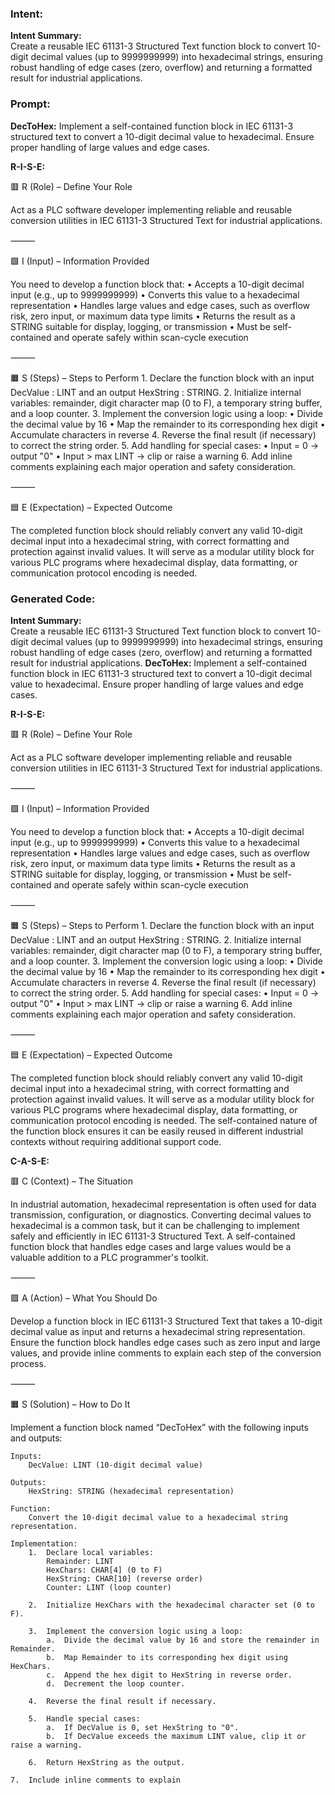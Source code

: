 ### Intent:
**Intent Summary:**  
Create a reusable IEC 61131-3 Structured Text function block to convert 10-digit decimal values (up to 9999999999) into hexadecimal strings, ensuring robust handling of edge cases (zero, overflow) and returning a formatted result for industrial applications.

### Prompt:
**DecToHex:**
Implement a self-contained function block in IEC 61131-3 structured text to convert a 10-digit decimal value to hexadecimal. Ensure proper handling of large values and edge cases.

**R-I-S-E:**

🟥 R (Role) – Define Your Role

Act as a PLC software developer implementing reliable and reusable conversion utilities in IEC 61131-3 Structured Text for industrial applications.

⸻

🟩 I (Input) – Information Provided

You need to develop a function block that:
	•	Accepts a 10-digit decimal input (e.g., up to 9999999999)
	•	Converts this value to a hexadecimal representation
	•	Handles large values and edge cases, such as overflow risk, zero input, or maximum data type limits
	•	Returns the result as a STRING suitable for display, logging, or transmission
	•	Must be self-contained and operate safely within scan-cycle execution

⸻

🟧 S (Steps) – Steps to Perform
	1.	Declare the function block with an input DecValue : LINT and an output HexString : STRING.
	2.	Initialize internal variables: remainder, digit character map (0 to F), a temporary string buffer, and a loop counter.
	3.	Implement the conversion logic using a loop:
	•	Divide the decimal value by 16
	•	Map the remainder to its corresponding hex digit
	•	Accumulate characters in reverse
	4.	Reverse the final result (if necessary) to correct the string order.
	5.	Add handling for special cases:
	•	Input = 0 → output "0"
	•	Input > max LINT → clip or raise a warning
	6.	Add inline comments explaining each major operation and safety consideration.

⸻

🟦 E (Expectation) – Expected Outcome

The completed function block should reliably convert any valid 10-digit decimal input into a hexadecimal string, with correct formatting and protection against invalid values. It will serve as a modular utility block for various PLC programs where hexadecimal display, data formatting, or communication protocol encoding is needed.

### Generated Code:
**Intent Summary:**  
Create a reusable IEC 61131-3 Structured Text function block to convert 10-digit decimal values (up to 9999999999) into hexadecimal strings, ensuring robust handling of edge cases (zero, overflow) and returning a formatted result for industrial applications.
**DecToHex:**
Implement a self-contained function block in IEC 61131-3 structured text to convert a 10-digit decimal value to hexadecimal. Ensure proper handling of large values and edge cases.

**R-I-S-E:**

🟥 R (Role) – Define Your Role

Act as a PLC software developer implementing reliable and reusable conversion utilities in IEC 61131-3 Structured Text for industrial applications.

⸻

🟩 I (Input) – Information Provided

You need to develop a function block that:
	•	Accepts a 10-digit decimal input (e.g., up to 9999999999)
	•	Converts this value to a hexadecimal representation
	•	Handles large values and edge cases, such as overflow risk, zero input, or maximum data type limits
	•	Returns the result as a STRING suitable for display, logging, or transmission
	•	Must be self-contained and operate safely within scan-cycle execution

⸻

🟧 S (Steps) – Steps to Perform
	1.	Declare the function block with an input DecValue : LINT and an output HexString : STRING.
	2.	Initialize internal variables: remainder, digit character map (0 to F), a temporary string buffer, and a loop counter.
	3.	Implement the conversion logic using a loop:
	•	Divide the decimal value by 16
	•	Map the remainder to its corresponding hex digit
	•	Accumulate characters in reverse
	4.	Reverse the final result (if necessary) to correct the string order.
	5.	Add handling for special cases:
	•	Input = 0 → output "0"
	•	Input > max LINT → clip or raise a warning
	6.	Add inline comments explaining each major operation and safety consideration.

⸻

🟦 E (Expectation) – Expected Outcome

The completed function block should reliably convert any valid 10-digit decimal input into a hexadecimal string, with correct formatting and protection against invalid values. It will serve as a modular utility block for various PLC programs where hexadecimal display, data formatting, or communication protocol encoding is needed. The self-contained nature of the function block ensures it can be easily reused in different industrial contexts without requiring additional support code.

**C-A-S-E:**

🟥 C (Context) – The Situation

In industrial automation, hexadecimal representation is often used for data transmission, configuration, or diagnostics. Converting decimal values to hexadecimal is a common task, but it can be challenging to implement safely and efficiently in IEC 61131-3 Structured Text. A self-contained function block that handles edge cases and large values would be a valuable addition to a PLC programmer's toolkit.

⸻

🟩 A (Action) – What You Should Do

Develop a function block in IEC 61131-3 Structured Text that takes a 10-digit decimal value as input and returns a hexadecimal string representation. Ensure the function block handles edge cases such as zero input and large values, and provide inline comments to explain each step of the conversion process.

⸻

🟧 S (Solution) – How to Do It

Implement a function block named “DecToHex” with the following inputs and outputs:

	Inputs:
		DecValue: LINT (10-digit decimal value)

	Outputs:
		HexString: STRING (hexadecimal representation)

	Function:
		Convert the 10-digit decimal value to a hexadecimal string representation.

	Implementation:
		1.	Declare local variables:
			Remainder: LINT
			HexChars: CHAR[4] (0 to F)
			HexString: CHAR[10] (reverse order)
			Counter: LINT (loop counter)

		2.	Initialize HexChars with the hexadecimal character set (0 to F).

		3.	Implement the conversion logic using a loop:
			a.	Divide the decimal value by 16 and store the remainder in Remainder.
			b.	Map Remainder to its corresponding hex digit using HexChars.
			c.	Append the hex digit to HexString in reverse order.
			d.	Decrement the loop counter.

		4.	Reverse the final result if necessary.

		5.	Handle special cases:
			a.	If DecValue is 0, set HexString to "0".
			b.	If DecValue exceeds the maximum LINT value, clip it or raise a warning.

		6.	Return HexString as the output.

	7.	Include inline comments to explain
